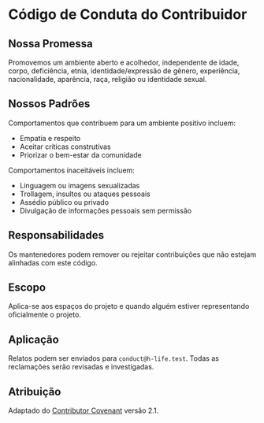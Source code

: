 # Código de Conduta do Contribuidor

## Nossa Promessa

Promovemos um ambiente aberto e acolhedor, independente de idade, corpo, deficiência, etnia, identidade/expressão de gênero, experiência, nacionalidade, aparência, raça, religião ou identidade sexual.

## Nossos Padrões

Comportamentos que contribuem para um ambiente positivo incluem:

- Empatia e respeito
- Aceitar críticas construtivas
- Priorizar o bem-estar da comunidade

Comportamentos inaceitáveis incluem:

- Linguagem ou imagens sexualizadas
- Trollagem, insultos ou ataques pessoais
- Assédio público ou privado
- Divulgação de informações pessoais sem permissão

## Responsabilidades

Os mantenedores podem remover ou rejeitar contribuições que não estejam alinhadas com este código.

## Escopo

Aplica-se aos espaços do projeto e quando alguém estiver representando oficialmente o projeto.

## Aplicação

Relatos podem ser enviados para `conduct@h-life.test`. Todas as reclamações serão revisadas e investigadas.

## Atribuição

Adaptado do [Contributor Covenant](https://www.contributor-covenant.org) versão 2.1.
